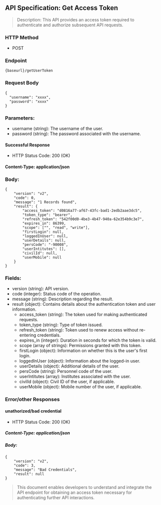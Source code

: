 ## API Specification: Get Access Token
> Description: This API provides an access token required to authenticate and authorize subsequent API requests.

### HTTP Method
- POST

### Endpoint
``` {baseurl}/getUserToken ```

### Request Body
```
{
  "username": "xxxx",
  "password": "xxxx"
}
```
### Parameters:

- username (string): The username of the user.
- password (string): The password associated with the username.
#### Successful Response
- HTTP Status Code: 200 (OK)

#### Content-Type: application/json

### Body:

```
{
    "version": "v2",
    "code": 0,
    "message": "1 Records found",
    "result": {
        "access_token": "d0816a77-af67-43fc-bad1-2edb2aae3dc5",
        "token_type": "bearer",
        "refresh_token": "542f00d0-4be3-4b47-940a-62e354b9c3e7",
        "expires_in": 86399,
        "scope": ["", "read", "write"],
        "firstLogin": null,
        "loggedInUser": null,
        "userDetails": null,
        "persCode": "-90008",
        "userIntitutes": [],
        "civilId": null,
        "userMobile": null
    }
}
```
### Fields:

- version (string): API version.
- code (integer): Status code of the operation.
- message (string): Description regarding the result.
- result (object): Contains details about the authentication token and user information.
  - access_token (string): The token used for making authenticated requests.
  - token_type (string): Type of token issued.
  - refresh_token (string): Token used to renew access without re-entering credentials.
  - expires_in (integer): Duration in seconds for which the token is valid.
  - scope (array of strings): Permissions granted with this token.
  - firstLogin (object): Information on whether this is the user's first login.
  - loggedInUser (object): Information about the logged-in user.
  - userDetails (object): Additional details of the user.
  - persCode (string): Personnel code of the user.
  - userIntitutes (array): Institutes associated with the user.
  - civilId (object): Civil ID of the user, if applicable.
  - userMobile (object): Mobile number of the user, if applicable.


### Error/other Responses
#### unathorized/bad credential
- HTTP Status Code: 200 (OK)
##### Content-Type: application/json
##### Body:
```
{
    "version": "v2",
    "code": 3,
    "message": "Bad Credentials",
    "result": null
}
```


> This document enables developers to understand and integrate the API endpoint for obtaining an access token necessary for authenticating further API interactions.
